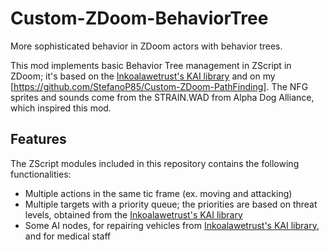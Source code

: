 # Custom-ZDoom-BehaviorTree
More sophisticated behavior in ZDoom actors with behavior trees.

This mod implements basic Behavior Tree management in ZScript in ZDoom; it's based on the [Inkoalawetrust's KAI library](https://github.com/inkoalawetrust/KAI) and on my [https://github.com/StefanoP85/Custom-ZDoom-PathFinding].
The NFG sprites and sounds come from the STRAIN.WAD from Alpha Dog Alliance, which inspired this mod.

## Features
The ZScript modules included in this repository contains the following functionalities:
* Multiple actions in the same tic frame (ex. moving and attacking)
* Multiple targets with a priority queue; the priorities are based on threat levels, obtained from the [Inkoalawetrust's KAI library](https://github.com/inkoalawetrust/KAI)
* Some AI nodes, for repairing vehicles from [Inkoalawetrust's KAI library](https://github.com/inkoalawetrust/KAI), and for medical staff
